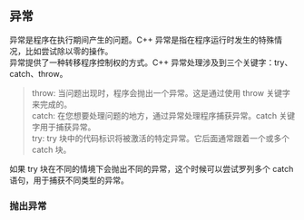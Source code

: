 ## 异常
异常是程序在执行期间产生的问题。C++ 异常是指在程序运行时发生的特殊情况，比如尝试除以零的操作。    
异常提供了一种转移程序控制权的方式。C++ 异常处理涉及到三个关键字：try、catch、throw。    
> throw: 当问题出现时，程序会抛出一个异常。这是通过使用 throw 关键字来完成的。   
> catch: 在您想要处理问题的地方，通过异常处理程序捕获异常。catch 关键字用于捕获异常。   
> try: try 块中的代码标识将被激活的特定异常。它后面通常跟着一个或多个 catch 块。     

如果 try 块在不同的情境下会抛出不同的异常，这个时候可以尝试罗列多个 catch 语句，用于捕获不同类型的异常。   
### 抛出异常  
